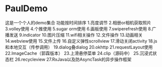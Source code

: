 # PaulDemo
这是一个个人的demo集合
功能按时间排序
1.亮度调节
2.相册or相机获取照片
3.volley使用
4.个推使用
5.sugar orm使用
6.画板使用
7.swiperefresh使用
8.广播发送
9.indicator
10.图片压缩
11.wifi相关操作
12.文件操作
13.动画相关
14.webview使用
15.文件上传
16.自定义弹性scrollview
17.滑动关闭activity
18.js和本地交互（传参调用）
19.dialog叠dialog
20.okhttp
21.requestLayout使用
22.ImageCache（郭霖版本）
23.上滑悬停菜单
24.clip（源码中）
25.沉浸式状态栏
26.recycleview
27.RxJava以及防AsyncTask的异步操作框架

